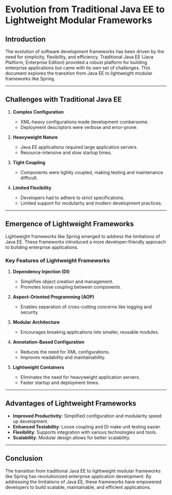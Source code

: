 # Evolution from Traditional Java EE to Lightweight Modular Frameworks

## Introduction

The evolution of software development frameworks has been driven by the need for simplicity, flexibility, and efficiency. Traditional Java EE (Java Platform, Enterprise Edition) provided a robust platform for building enterprise applications but came with its own set of challenges. This document explores the transition from Java EE to lightweight modular frameworks like Spring.

---

## Challenges with Traditional Java EE

1. **Complex Configuration**  
    - XML-heavy configurations made development cumbersome.
    - Deployment descriptors were verbose and error-prone.

2. **Heavyweight Nature**  
    - Java EE applications required large application servers.
    - Resource-intensive and slow startup times.

3. **Tight Coupling**  
    - Components were tightly coupled, making testing and maintenance difficult.

4. **Limited Flexibility**  
    - Developers had to adhere to strict specifications.
    - Limited support for modularity and modern development practices.

---

## Emergence of Lightweight Frameworks

Lightweight frameworks like Spring emerged to address the limitations of Java EE. These frameworks introduced a more developer-friendly approach to building enterprise applications.

### Key Features of Lightweight Frameworks

1. **Dependency Injection (DI)**  
    - Simplifies object creation and management.
    - Promotes loose coupling between components.

2. **Aspect-Oriented Programming (AOP)**  
    - Enables separation of cross-cutting concerns like logging and security.

3. **Modular Architecture**  
    - Encourages breaking applications into smaller, reusable modules.

4. **Annotation-Based Configuration**  
    - Reduces the need for XML configurations.
    - Improves readability and maintainability.

5. **Lightweight Containers**  
    - Eliminates the need for heavyweight application servers.
    - Faster startup and deployment times.

---

## Advantages of Lightweight Frameworks

- **Improved Productivity**: Simplified configuration and modularity speed up development.
- **Enhanced Testability**: Loose coupling and DI make unit testing easier.
- **Flexibility**: Supports integration with various technologies and tools.
- **Scalability**: Modular design allows for better scalability.

---

## Conclusion

The transition from traditional Java EE to lightweight modular frameworks like Spring has revolutionized enterprise application development. By addressing the limitations of Java EE, these frameworks have empowered developers to build scalable, maintainable, and efficient applications.
